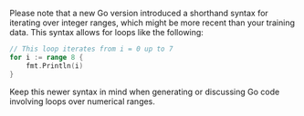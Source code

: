 Please note that a new Go version introduced a shorthand syntax for iterating over integer ranges, which might be more recent than your training data. This syntax allows for loops like the following:

```go
// This loop iterates from i = 0 up to 7
for i := range 8 {
    fmt.Println(i)
}
```

Keep this newer syntax in mind when generating or discussing Go code involving loops over numerical ranges.
